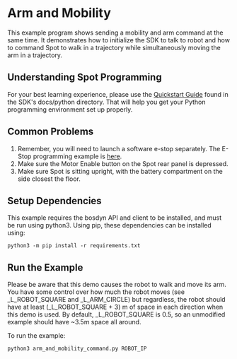 <!--
Copyright (c) 2022 Boston Dynamics, Inc.  All rights reserved.

Downloading, reproducing, distributing or otherwise using the SDK Software
is subject to the terms and conditions of the Boston Dynamics Software
Development Kit License (20191101-BDSDK-SL).
-->

# Arm and Mobility

This example program shows sending a mobility and arm command at the same time. It demonstrates how to
initialize the SDK to talk to robot and how to command Spot to walk in a trajectory while simultaneously
moving the arm in a trajectory.

## Understanding Spot Programming

For your best learning experience, please use the [Quickstart Guide](../../../docs/python/quickstart.md)
found in the SDK's docs/python directory. That will help you get your Python programming environment set up properly.

## Common Problems

1. Remember, you will need to launch a software e-stop separately. The E-Stop programming example is [here](../estop/README.md).
2. Make sure the Motor Enable button on the Spot rear panel is depressed.
3. Make sure Spot is sitting upright, with the battery compartment on the side closest the floor.

## Setup Dependencies

This example requires the bosdyn API and client to be installed, and must be run using python3. Using pip, these dependencies can be installed using:

```
python3 -m pip install -r requirements.txt
```

## Run the Example

Please be aware that this demo causes the robot to walk and move its arm. You have some
control over how much the robot moves (see \_L_ROBOT_SQUARE and \_L_ARM_CIRCLE) but regardless, the
robot should have at least (\_L_ROBOT_SQUARE + 3) m of space in each direction when this demo is used.
By default, \_L_ROBOT_SQUARE is 0.5, so an unmodified example should have ~3.5m space all around.

To run the example:

```
python3 arm_and_mobility_command.py ROBOT_IP
```
